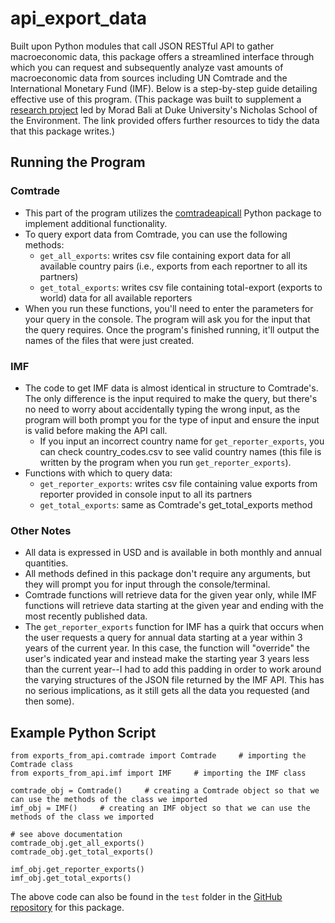 # api_export_data
Built upon Python modules that call JSON RESTful API to gather macroeconomic data, this package offers a streamlined interface through which you can request and subsequently analyze vast amounts of macroeconomic data from sources including UN Comtrade and the International Monetary Fund (IMF). Below is a step-by-step guide detailing effective use of this program. (This package was built to supplement a [research project](https://github.com/pcd15/Econ-Sanctions/blob/main/README.md) led by Morad Bali at Duke University's Nicholas School of the Environment. The link provided offers further resources to tidy the data that this package writes.)
## Running the Program
### Comtrade
* This part of the program utilizes the [comtradeapicall](https://pypi.org/project/comtradeapicall/) Python package to implement additional functionality.
* To query export data from Comtrade, you can use the following methods:
  * ```get_all_exports```: writes csv file containing export data for all available country pairs (i.e., exports from each reportner to all its partners)
  * ```get_total_exports```: writes csv file containing total-export (exports to world) data for all available reporters
* When you run these functions, you'll need to enter the parameters for your query in the console. The program will ask you for the input that the query requires. Once the program's finished running, it'll output the names of the files that were just created.
### IMF
* The code to get IMF data is almost identical in structure to Comtrade's. The only difference is the input required to make the query, but there's no need to worry about accidentally typing the wrong input, as the program will both prompt you for the type of input and ensure the input is valid before making the API call.
  * If you input an incorrect country name for ```get_reporter_exports```, you can check country_codes.csv to see valid country names (this file is written by the program when you run ```get_reporter_exports```).
* Functions with which to query data:
  * ```get_reporter_exports```: writes csv file containing value exports from reporter provided in console input to all its partners 
  * ```get_total_exports```: same as Comtrade's get_total_exports method
### Other Notes
* All data is expressed in USD and is available in both monthly and annual quantities.
* All methods defined in this package don't require any arguments, but they will prompt you for input through the console/terminal.
* Comtrade functions will retrieve data for the given year only, while IMF functions will retrieve data starting at the given year and ending with the most recently published data.
* The ```get_reporter_exports``` function for IMF has a quirk that occurs when the user requests a query for annual data starting at a year within 3 years of the current year. In this case, the function will "override" the user's indicated year and instead make the starting year 3 years less than the current year--I had to add this padding in order to work around the varying structures of the JSON file returned by the IMF API. This has no serious implications, as it still gets all the data you requested (and then some).
## Example Python Script
```
from exports_from_api.comtrade import Comtrade     # importing the Comtrade class
from exports_from_api.imf import IMF     # importing the IMF class

comtrade_obj = Comtrade()     # creating a Comtrade object so that we can use the methods of the class we imported
imf_obj = IMF()     # creating an IMF object so that we can use the methods of the class we imported

# see above documentation
comtrade_obj.get_all_exports()
comtrade_obj.get_total_exports()

imf_obj.get_reporter_exports()
imf_obj.get_total_exports()
```

The above code can also be found in the ```test``` folder in the [GitHub repository](https://github.com/pcd15/api_exports) for this package.
